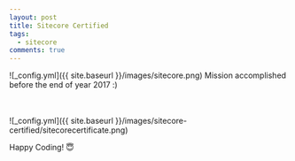 ```yaml
---
layout: post
title: Sitecore Certified
tags:
  - sitecore  
comments: true
---
```


![_config.yml]({{ site.baseurl }}/images/sitecore.png)
Mission accomplished before the end of year 2017 :)

<br/>
<br/>
![_config.yml]({{ site.baseurl }}/images/sitecore-certified/sitecorecertificate.png)


Happy Coding! 😇